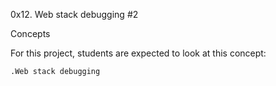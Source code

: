 0x12. Web stack debugging #2

Concepts

For this project, students are expected to look at this concept:

    .Web stack debugging